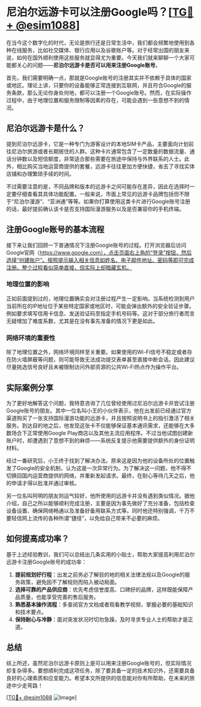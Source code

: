 # 尼泊尔远游卡可以注册Google吗？[[TG💪+ @esim1088](https://t.me/s/esim1088)]

在当今这个数字化的时代，无论是旅行还是日常生活中，我们都会频繁地使用到各种在线服务，比如社交媒体、银行应用以及谷歌账户等。对于经常出国的朋友来说，如何在国外顺利使用这些服务就显得尤为重要。今天我们就来聊聊一个大家可能都关心的问题——**尼泊尔远游卡是否可以用来注册Google账号**。

首先，我们需要明确一点，那就是Google账号的注册其实并不依赖于具体的国家或地区。理论上讲，只要你的设备能够正常连接到互联网，并且符合Google的服务条款，那么无论你身处何地，都可以注册一个Google账号。然而，在实际操作过程中，由于地理位置和服务限制等因素的存在，可能会遇到一些意想不到的情况。

## 尼泊尔远游卡是什么？

提到尼泊尔远游卡，它是一种专门为游客设计的本地SIM卡产品，主要面向计划前往尼泊尔旅游或者长期居住的人群。这种卡片通常包含了一定数量的数据流量、通话分钟数以及短信额度，非常适合那些需要在旅途中保持与外界联系的人士。此外，相比购买当地运营商提供的套餐，远游卡往往更加方便快捷，省去了寻找实体店铺和办理繁琐手续的时间。

不过需要注意的是，不同品牌和版本的远游卡之间可能存在差异，因此在选择时一定要仔细查看其具体功能配置。一般来说，市面上常见的远游卡品牌包括但不限于“尼泊尔漫游”、“亚洲通”等等。如果你打算使用这类卡片进行Google账号注册的话，最好提前确认该卡是否支持国际漫游服务以及是否兼容你的手机终端。

## 注册Google账号的基本流程

接下来让我们回顾一下普通情况下注册Google账号的过程。打开浏览器后访问Google官网（https://www.google.com），点击页面右上角的“登录”按钮，然后选择“创建账户”。按照提示输入相关信息如姓名、电子邮件地址、密码等即可完成注册。整个过程看似简单直接，但实际上却暗藏玄机。

### 地理位置的影响

正如前面提到过的，地理位置确实会对注册过程产生一定影响。当系统检测到用户当前所在的IP地址位于某些特定国家或地区时，可能会弹出额外的安全验证步骤。例如要求填写信用卡信息、发送验证码至指定手机号码等。这对于部分旅行者而言无疑增加了难度系数，尤其是在没有事先准备的情况下更是如此。

### 网络环境的重要性

除了地理位置之外，网络环境同样至关重要。如果使用的Wi-Fi信号不稳定或者存在防火墙屏蔽等问题，则可能导致无法成功提交表单甚至直接中断会话。因此建议尽量挑选信号良好且未被限制访问外部资源的公共Wi-Fi热点作为操作平台。

## 实际案例分享

为了更好地解答这个问题，我特意咨询了几位曾经使用过尼泊尔远游卡并尝试注册Google账号的朋友。其中一位名叫小王的小伙伴表示，他在出发前已经通过官方渠道购买了一张支持国际漫游功能的远游卡，并且按照说明书上的指引激活了相关服务。到达目的地之后，他发现这张卡不仅能够保证基本通讯需求，还能够在大多数场合下正常使用Google Play商店以及其他主流应用程序。不过当他试图创建新账户时，却遭遇到了意想不到的麻烦——系统反复提示他需要提供额外的身份证明材料。

经过一番研究后，小王终于找到了解决办法。原来这是因为他的设备所处的位置触发了Google的安全机制，认为这是一次异常行为。为了解决这一问题，他不得不切换回国内运营商提供的网络，并重新发起请求。最终，在耐心等待几天之后，他的申请才得以批准并通过审核。

另一位名叫阿明的朋友则运气较好，他所使用的远游卡并没有遇到类似情况。据他介绍，自己之所以能够顺利完成注册，主要是因为事先做好了充分准备，包括检查设备设置、确保网络畅通以及准备好备用联系方式等。同时他还特别强调，千万不要轻信网上流传的各种所谓“捷径”，以免给自己带来不必要的麻烦。

## 如何提高成功率？

基于上述经验教训，我们可以总结出几条实用的小贴士，帮助大家提高利用尼泊尔远游卡注册Google账号的成功率：

1. **提前规划好行程**：出发之前务必了解目的地的相关法律法规以及Google的服务政策，避免因不了解规则而陷入被动局面。
2. **选择可靠的产品供应商**：优先考虑信誉度高、口碑好的品牌，这样既能保障产品质量，也能享受完善的售后服务。
3. **熟悉基本操作流程**：多查阅官方文档或者观看教学视频，掌握必要的基础知识和技术要点。
4. **保持耐心与冷静**：面对突发状况时切勿急躁，及时寻求专业人士的帮助才是正道。

## 总结

综上所述，虽然尼泊尔远游卡原则上是可以用来注册Google账号的，但实际情况却复杂得多。要想顺利完成这项任务，除了要具备一定的技术知识外，还需要具备良好的心理素质和应变能力。希望本文所提供的信息能对你有所帮助，在未来的旅途中少走弯路！

[[TG💪+ @esim1088](https://t.me/s/esim1088) ![Image](https://i.postimg.cc/4NQfJmqS/Snipaste-2025-05-13-00-14-12.png)]